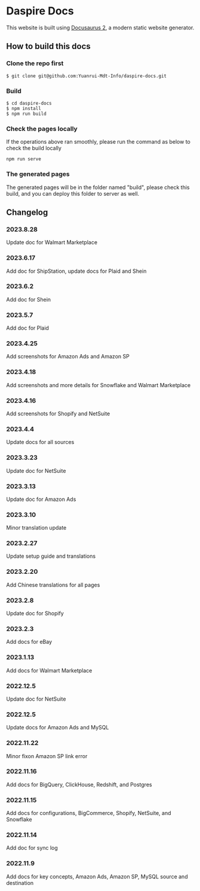 # Daspire Docs

This website is built using [Docusaurus 2](https://docusaurus.io/), a modern static website generator.

## How to build this docs

### Clone the repo first
```
$ git clone git@github.com:Yuanrui-Mdt-Info/daspire-docs.git
```

### Build

```
$ cd daspire-docs
$ npm install
$ npm run build
```

### Check the pages locally
If the operations above ran smoothly, please run the command as below to check the build locally
```
npm run serve
```

### The generated pages
The generated pages will be in the folder named "build", please check this build, and you can deploy this folder to server as well.

## Changelog

### 2023.8.28
Update doc for Walmart Marketplace
### 2023.6.17
Add doc for ShipStation, update docs for Plaid and Shein
### 2023.6.2
Add doc for Shein
### 2023.5.7
Add doc for Plaid
### 2023.4.25
Add screenshots for Amazon Ads and Amazon SP
### 2023.4.18
Add screenshots and more details for Snowflake and Walmart Marketplace
### 2023.4.16
Add screenshots for Shopify and NetSuite
### 2023.4.4
Update docs for all sources
### 2023.3.23
Update doc for NetSuite
### 2023.3.13
Update doc for Amazon Ads
### 2023.3.10
Minor translation update
### 2023.2.27
Update setup guide and translations
### 2023.2.20
Add Chinese translations for all pages
### 2023.2.8
Update doc for Shopify
### 2023.2.3
Add docs for eBay
### 2023.1.13
Add docs for Walmart Marketplace
### 2022.12.5
Update doc for NetSuite
### 2022.12.5
Update docs for Amazon Ads and MySQL
### 2022.11.22
Minor fixon Amazon SP link error
### 2022.11.16
Add docs for BigQuery, ClickHouse, Redshift, and Postgres
### 2022.11.15
Add docs for configurations, BigCommerce, Shopify, NetSuite, and Snowflake
### 2022.11.14
Add doc for sync log
### 2022.11.9
Add docs for key concepts, Amazon Ads, Amazon SP, MySQL source and destination
